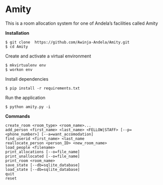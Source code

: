 # Amity
This is a room allocation system for one of Andela’s facilities called Amity

**Installation**

```
$ git clone  https://github.com/Awinja-Andela/Amity.git
$ cd Amity
```

Create and activate a virtual environment

```
$ mkvirtualenv env
$ workon env
```

Install dependencies

```
$ pip install -r requirements.txt
```

Run the application

```
$ python amity.py -i
```

**Commands**
```
create_room <room_type> <room_name>...
add_person <first_name> <last_name> <FELLOW|STAFF> [--p=<phone_number>] [--a=want_accomodation]
find_userid <first_name> <last_name
reallocate_person <person_ID> <new_room_name>
load_people <filename>
print_allocations [--o=file_name]
print_unallocated [--o=file_name]
print_room <room_name>
save_state [--db=sqlite_database]
load_state [--db=sqlite_database]
quit
reset
```
